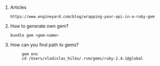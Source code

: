 1. Articles
      
       https://www.engineyard.com/blog/wrapping-your-api-in-a-ruby-gem
1. How to generate own gem?
      
       bundle gem <gem-name>
2. How can you find path to gems?
      
            gem env
            cd /Users/vladislav_hilko/.rvm/gems/ruby-2.4.1@global
